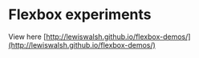 # Flexbox experiments

View here [http://lewiswalsh.github.io/flexbox-demos/](http://lewiswalsh.github.io/flexbox-demos/)
